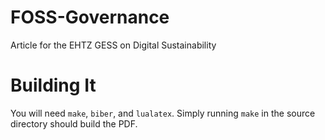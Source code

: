 # FOSS-Governance
Article for the EHTZ GESS on Digital Sustainability

# Building It
You will need `make`, `biber`, and `lualatex`. Simply running `make` in the source directory should build the PDF.
